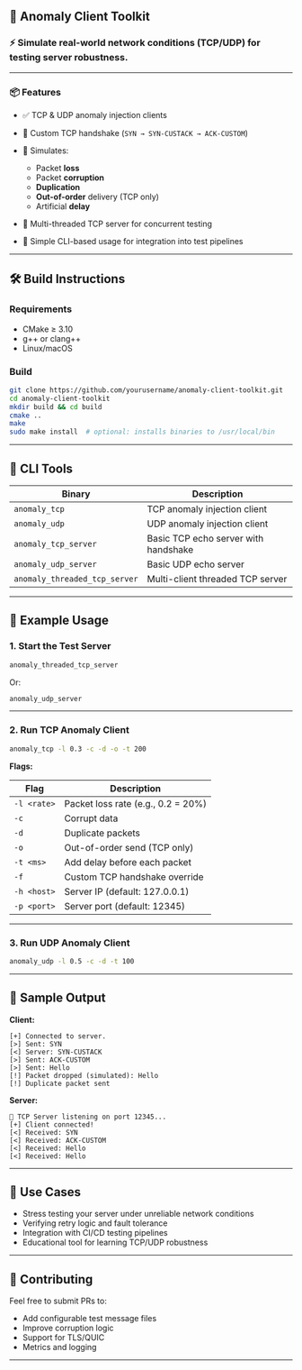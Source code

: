 

## 🧪 Anomaly Client Toolkit

### ⚡ Simulate real-world network conditions (TCP/UDP) for testing server robustness.

---

### 📦 Features

* ✅ TCP & UDP anomaly injection clients
* 🔁 Custom TCP handshake (`SYN → SYN-CUSTACK → ACK-CUSTOM`)
* 🧱 Simulates:

  * Packet **loss**
  * Packet **corruption**
  * **Duplication**
  * **Out-of-order** delivery (TCP only)
  * Artificial **delay**
* 🔀 Multi-threaded TCP server for concurrent testing
* 🧰 Simple CLI-based usage for integration into test pipelines

---

## 🛠️ Build Instructions

### Requirements

* CMake ≥ 3.10
* g++ or clang++
* Linux/macOS

### Build

```bash
git clone https://github.com/yourusername/anomaly-client-toolkit.git
cd anomaly-client-toolkit
mkdir build && cd build
cmake ..
make
sudo make install  # optional: installs binaries to /usr/local/bin
```

---

## 🚀 CLI Tools

| Binary                        | Description                          |
| ----------------------------- | ------------------------------------ |
| `anomaly_tcp`                 | TCP anomaly injection client         |
| `anomaly_udp`                 | UDP anomaly injection client         |
| `anomaly_tcp_server`          | Basic TCP echo server with handshake |
| `anomaly_udp_server`          | Basic UDP echo server                |
| `anomaly_threaded_tcp_server` | Multi-client threaded TCP server     |

---

## 🧪 Example Usage

### 1. Start the Test Server

```bash
anomaly_threaded_tcp_server
```

Or:

```bash
anomaly_udp_server
```

---

### 2. Run TCP Anomaly Client

```bash
anomaly_tcp -l 0.3 -c -d -o -t 200
```

**Flags:**

| Flag        | Description                        |
| ----------- | ---------------------------------- |
| `-l <rate>` | Packet loss rate (e.g., 0.2 = 20%) |
| `-c`        | Corrupt data                       |
| `-d`        | Duplicate packets                  |
| `-o`        | Out-of-order send (TCP only)       |
| `-t <ms>`   | Add delay before each packet       |
| `-f`        | Custom TCP handshake override      |
| `-h <host>` | Server IP (default: 127.0.0.1)     |
| `-p <port>` | Server port (default: 12345)       |

---

### 3. Run UDP Anomaly Client

```bash
anomaly_udp -l 0.5 -c -d -t 100
```

---

## 🧰 Sample Output

**Client:**

```
[+] Connected to server.
[>] Sent: SYN
[<] Server: SYN-CUSTACK
[>] Sent: ACK-CUSTOM
[>] Sent: Hello
[!] Packet dropped (simulated): Hello
[!] Duplicate packet sent
```

**Server:**

```
🚀 TCP Server listening on port 12345...
[+] Client connected!
[<] Received: SYN
[<] Received: ACK-CUSTOM
[<] Received: Hello
[<] Received: Hello
```

---

## 🧪 Use Cases

* Stress testing your server under unreliable network conditions
* Verifying retry logic and fault tolerance
* Integration with CI/CD testing pipelines
* Educational tool for learning TCP/UDP robustness

---

## 🤝 Contributing

Feel free to submit PRs to:

* Add configurable test message files
* Improve corruption logic
* Support for TLS/QUIC
* Metrics and logging

---



